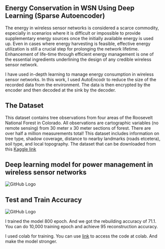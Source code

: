 ## Energy Conservation in WSN Using Deep Learning (Sparse Autoencoder)

The energy in wireless sensor networks is considered a scarce commodity, especially in scenarios where it is difficult or impossible to provide supplementary energy sources once the initially available energy is used up. Even in cases where energy harvesting is feasible, effective energy utilization is still a crucial step for prolonging the network lifetime. Enhancement of life-time through efficient energy management is one of the essential ingredients underlining the design of any credible wireless sensor network.

I have used in-depth learning to manage energy consumption in wireless sensor networks. In this work, I used AutoEncodr to reduce the size of the recorded data from the environment. The data is then encrypted by the encoder and then decoded at the sink by the decoder.

## The Dataset
This dataset contains tree observations from four areas of the Roosevelt National Forest in Colorado. All observations are cartographic variables (no remote sensing) from 30 meter x 30 meter sections of forest. There are over half a million measurements total!
This dataset includes information on tree type, shadow coverage, distance to nearby landmarks (roads etcetera), soil type, and local topography. The dataset that can be downloaded from this [Kaggle link](https://www.kaggle.com/uciml/forest-cover-type-dataset)

## Deep learning model for power management in wireless sensor networks

![GitHub Logo](https://github.com/khaniamir/Energy-Conservation-in-WSN-Using-Deep-Learning-Sparse-Autoencoder-/blob/master/model.png)

## Test and Train Accuracy
![GitHub Logo](https://github.com/khaniamir/Energy-Conservation-in-WSN-Using-Deep-Learning-Sparse-Autoencoder-/blob/master/test%20acc.png)

I trained the model 800 epoch. And we got the rebuilding accuracy of 71.1. You can do 10,000 training epoch and achieve 95 reconstruction accuracy.

I used colab for training. You can use [link](https://colab.research.google.com/drive/1ZJY8UhbpFyvnxvGz3-2X6XSspCaQHHBH#scrollTo=rPmgir8isi5b) to access the code at colab. And make the model stronger.

